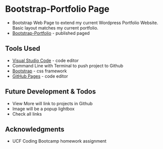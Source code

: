 # Bootstrap-Portfolio Page
* Bootstrap Web Page to extend my current Wordpress Portfolio Website. Basic layout matches my current portfolio.
* [Bootstrap-Portfolio](https://susanchiemi.github.io/Bootstrap-Portfolio/) - published paged

## Tools Used
* [Visual Studio Code](https://code.visualstudio.com/) - code editor
* Command Line with Terminal to push project to Github
* [Bootstrap](https://getbootstrap.com/) - css framework
* [GitHub Pages](https://help.github.com/articles/what-is-github-pages/) - code editor

## Future Development & Todos
* View More will link to projects in Github
* Image will be a popup lightbox
* Check all links

## Acknowledgments
* UCF Coding Bootcamp homework assignment

